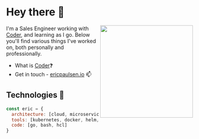# Hey there 👋

<img align="right" src="https://github.com/ericpaulsen/ericpaulsen/blob/main/Fy57GJxsTu6Wr8LKKkAzI3_6.png" width="250" height="250" />

I'm a Sales Engineer working with [Coder](https://github.com/coder), and learning as I go. Below you'll find various things I've worked on, both personally and professionally.

- What is [Coder](https://coder.com)❓
- Get in touch - [ericpaulsen.io](https://ericpaulsen.io) 📫


## Technologies 🤖

```javascript
const eric = {
  architecture: [cloud, microservices, networking],
  tools: [kubernetes, docker, helm, terraform, gcp, azure, aws],
  code: [go, bash, hcl]
}
```
